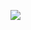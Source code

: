 [![](https://counter-phi-rouge.vercel.app/teachmetw)](https://github.com/teachmetw/steins-gate-visitor-count)
